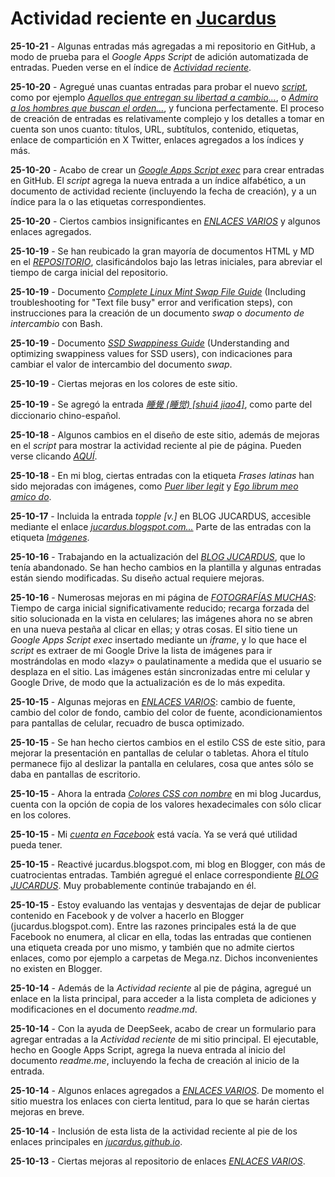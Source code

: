 # Actividad reciente en [Jucardus](https://jucardus.github.io/)

**25-10-21** - Algunas entradas más agregadas a mi repositorio en GitHub, a modo de prueba para el *Google Apps Script* de adición automatizada de entradas. Pueden verse en el índice de *[Actividad reciente](https://github.com/jucardus/jucardus.github.io/blob/main/actividad.md)*.

**25-10-20** - Agregué unas cuantas entradas para probar el nuevo *[script](https://script.google.com/macros/s/AKfycbzv4qClI5Ah8Z6LfX20ajvVqj2MHNTQSTjvpdbZkfRKpOx-WL5INPvWJC7kdYCZTtb-/exec)*, como por ejemplo *[Aquellos que entregan su libertad a cambio...](https://github.com/jucardus/jucardus.github.io/blob/main/a/q/u/aquellos-que-entregan-su-libertad-a-cambio.md)*, o *[Admiro a los hombres que buscan el orden...](https://github.com/jucardus/jucardus.github.io/blob/main/a/d/m/admiro-a-los-hombres-que-buscan-el-orden.md)*, y funciona perfectamente. El proceso de creación de entradas es relativamente complejo y los detalles a tomar en cuenta son unos cuanto: títulos, URL, subtítulos, contenido, etiquetas, enlace de compartición en X Twitter, enlaces agregados a los índices y más.

**25-10-20** - Acabo de crear un *[Google Apps Script exec](https://script.google.com/macros/s/AKfycbzv4qClI5Ah8Z6LfX20ajvVqj2MHNTQSTjvpdbZkfRKpOx-WL5INPvWJC7kdYCZTtb-/exec)* para crear entradas en GitHub. El *script* agrega la nueva entrada a un índice alfabético, a un documento de actividad reciente (incluyendo la fecha de creación), y a un índice para la o las etiquetas correspondientes.

**25-10-20** - Ciertos cambios insignificantes en *[ENLACES VARIOS](https://jucardus.github.io/enlaces)* y algunos enlaces agregados.

**25-10-19** - Se han reubicado la gran mayoría de documentos HTML y MD en el *[REPOSITORIO](https://github.com/jucardus/jucardus.github.io)*, clasificándolos bajo las letras iniciales, para abreviar el tiempo de carga inicial del repositorio.

**25-10-19** - Documento *[Complete Linux Mint Swap File Guide](https://jucardus.github.io/s/w/a/swap.html)* (Including troubleshooting for "Text file busy" error and verification steps), con instrucciones para la creación de un documento *swap* o *documento de intercambio* con Bash.

**25-10-19** - Documento *[SSD Swappiness Guide](https://jucardus.github.io/s/w/a/swappiness.html)* (Understanding and optimizing swappiness values for SSD users), con indicaciones para cambiar el valor de intercambio del documento *swap*.

**25-10-19** - Ciertas mejoras en los colores de este sitio.

**25-10-19** - Se agregó la entrada *[睡覺 (睡觉) [shui4 jiao4]](https://github.com/jucardus/jucardus.github.io/blob/main/s/h/u/shui4-jiao4.md)*, como parte del diccionario chino-español.

**25-10-18** - Algunos cambios en el diseño de este sitio, además de mejoras en el *script* para mostrar la actividad reciente al pie de página. Pueden verse clicando *[AQUÍ](https://github.com/jucardus/jucardus.github.io/blob/main/index.html)*.

**25-10-18** - En mi blog, ciertas entradas con la etiqueta *Frases latinas* han sido mejoradas con imágenes, como *[Puer liber legit](https://jucardus.blogspot.com/2025/09/puer-liber-legit.html)* y *[Ego librum meo amico do](https://jucardus.blogspot.com/2025/09/ego-librum-meo-amico-do.html)*.

**25-10-17** - Incluida la entrada *topple [v.]* en BLOG JUCARDUS, accesible mediante el enlace *[jucardus.blogspot.com...](https://jucardus.blogspot.com/2025/10/topple-v.html)* Parte de las entradas con la etiqueta *[Imágenes](https://jucardus.blogspot.com/search/label/Im%C3%A1genes)*.

**25-10-16** - Trabajando en la actualización del *[BLOG JUCARDUS](https://jucardus.blogspot.com/)*, que lo tenía abandonado. Se han hecho cambios en la plantilla y algunas entradas están siendo modificadas. Su diseño actual requiere mejoras.

**25-10-16** - Numerosas mejoras en mi página de *[FOTOGRAFÍAS MUCHAS](https://jucardus.github.io/fotos)*: Tiempo de carga inicial significativamente reducido; recarga forzada del sitio solucionada en la vista en celulares; las imágenes ahora no se abren en una nueva pestaña al clicar en ellas; y otras cosas. El sitio tiene un *Google Apps Script exec* insertado mediante un *iframe*, y lo que hace el *script* es extraer de mi Google Drive la lista de imágenes para ir mostrándolas en modo «lazy» o paulatinamente a medida que el usuario se desplaza en el sitio. Las imágenes están sincronizadas entre mi celular y Google Drive, de modo que la actualización es de lo más expedita.

**25-10-15** - Algunas mejoras en *[ENLACES VARIOS](https://jucardus.github.io/enlaces)*: cambio de fuente, cambio del color de fondo, cambio del color de fuente, acondicionamientos para pantallas de celular, recuadro de busca optimizado.

**25-10-15** - Se han hecho ciertos cambios en el estilo CSS de este sitio, para mejorar la presentación en pantallas de celular o tabletas. Ahora el título permanece fijo al deslizar la pantalla en celulares, cosa que antes sólo se daba en pantallas de escritorio.

**25-10-15** - Ahora la entrada *[Colores CSS con nombre](https://jucardus.blogspot.com/2025/08/colores-css-con-nombre.html)* en mi blog Jucardus, cuenta con la opción de copia de los valores hexadecimales con sólo clicar en los colores.

**25-10-15** - Mi *[cuenta en Facebook](www.facebook.com/jucardus.page)* está vacía. Ya se verá qué utilidad pueda tener.

**25-10-15** - Reactivé jucardus.blogspot.com, mi blog en Blogger, con más de cuatrocientas entradas. También agregué el enlace correspondiente *[BLOG JUCARDUS](https://jucardus.blogspot.com)*. Muy probablemente continúe trabajando en él.

**25-10-15** - Estoy evaluando las ventajas y desventajas de dejar de publicar contenido en Facebook y de volver a hacerlo en Blogger (jucardus.blogspot.com). Entre las razones principales está la de que Facebook no enumera, al clicar en ella, todas las entradas que contienen una etiqueta creada por uno mismo, y también que no admite ciertos enlaces, como por ejemplo a carpetas de Mega.nz. Dichos inconvenientes no existen en Blogger.

**25-10-14** - Además de la *Actividad reciente* al pie de página, agregué un enlace en la lista principal, para acceder a la lista completa de adiciones y modificaciones en el documento *readme.md*.

**25-10-14** - Con la ayuda de DeepSeek, acabo de crear un formulario para agregar entradas a la *Actividad reciente* de mi sitio principal. El ejecutable, hecho en Google Apps Script, agrega la nueva entrada al inicio del documento *readme.me*, incluyendo la fecha de creación al inicio de la entrada.

**25-10-14** - Algunos enlaces agregados a *[ENLACES VARIOS](https://jucardus.github.io/enlaces)*. De momento el sitio muestra los enlaces con cierta lentitud, para lo que se harán ciertas mejoras en breve.

**25-10-14** - Inclusión de esta lista de la actividad reciente al pie de los enlaces principales en *[jucardus.github.io](https://jucardus.github.io)*.

**25-10-13** - Ciertas mejoras al repositorio de enlaces *[ENLACES VARIOS](https://jucardus.github.io/enlaces)*.
